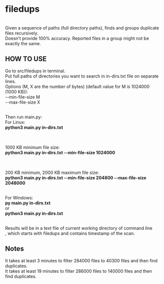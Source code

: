 # filedups
<br>Given a sequence of paths (full directory paths), finds and groups duplicate files recursively.
<br>Doesn't provide 100% accuracy. Reported files in a group might not be exactly the same.

## HOW TO USE
Go to src/filedups in terminal.
<br>Put full paths of directories you want to search in in-dirs.txt file on separate lines.
<br>Options (M, X are the number of bytes) (default value for M is 1024000 (1000 KB)): 
<br>--min-file-size M
<br>--max-file-size X

<br>Then run main.py:
<br>For Linux:
<br>**python3 main.py in-dirs.txt**

<br><br>1000 KB minimum file size:
<br>**python3 main.py in-dirs.txt --min-file-size 1024000**

<br><br>200 KB minimum, 2000 KB maximum file size:
<br>**python3 main.py in-dirs.txt --min-file-size 204800 --max-file-size 2048000**

<br>For Windows:
<br>**py main.py in-dirs.txt**
<br>or
<br>**python3 main.py in-dirs.txt**

<br>Results will be in a text file of current working directory of command line
<br>, which starts with filedups and contains timestamp of the scan.

## Notes
It takes at least 3 minutes to filter 284000 files to 40300 files and then find duplicates.
<br>It takes at least 19 minutes to filter 286000 files to 140000 files and then find duplicates.
    
